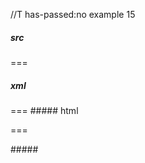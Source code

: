 //T has-passed:no
example 15
##### src
===
##### xml
<?xml version="1.0" encoding="UTF-8"?>
<!DOCTYPE document SYSTEM "CommonMark.dtd">
<document xmlns="http://commonmark.org/xml/1.0">
  <paragraph>
    <text>===</text>
  </paragraph>
</document>
##### html
<p>===</p>
#####
